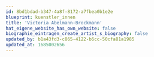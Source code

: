 ```yaml
---
id: 8bd1bdad-b347-4a8f-8172-a7fbea0b1e2e
blueprint: kuenstler_innen
title: 'Victoria Abelmann-Brockmann'
hat_eigene_website_has_own_website: false
biographie_eintragen_create_artist_s_biography: false
updated_by: b1a43fd3-c865-4122-b6cc-50cfa81a1985
updated_at: 1685002656
---
```

